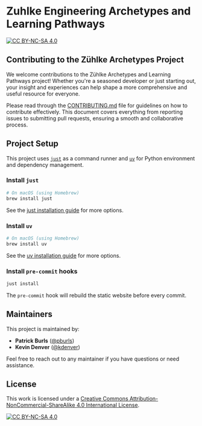 # Zuhlke Engineering Archetypes and Learning Pathways
[![CC BY-NC-SA 4.0][cc-by-nc-sa-shield]][cc-by-nc-sa]

## Contributing to the Zühlke Archetypes Project
We welcome contributions to the Zühlke Archetypes and Learning Pathways project! Whether you're a seasoned developer or just starting out, your insight and experiences can help shape a more comprehensive and useful resource for everyone.

Please read through the [CONTRIBUTING.md](./CONTRIBUTING.md) file for guidelines on how to contribute effectively. This document covers everything from reporting issues to submitting pull requests, ensuring a smooth and collaborative process.

## Project Setup

This project uses [`just`](https://github.com/casey/just) as a command runner and [`uv`](https://docs.astral.sh/uv/) for Python environment and dependency management.

### Install `just`

```bash
# On macOS (using Homebrew)
brew install just
```

See the [just installation guide](https://github.com/casey/just?tab=readme-ov-file#installation) for more options.

### Install `uv`

```bash
# On macOS (using Homebrew)
brew install uv
```

See the [uv installation guide](https://docs.astral.sh/uv/getting-started/installation/) for more options.

### Install `pre-commit` hooks

```bash
just install
```

The `pre-commit` hook will rebuild the static website before every commit.

## Maintainers

This project is maintained by:

* **Patrick Burls** ([@pburls](https://github.com/pburls))
* **Kevin Denver** ([@kdenver](https://github.com/kevin-denver))

Feel free to reach out to any maintainer if you have questions or need assistance.

## License
This work is licensed under a
[Creative Commons Attribution-NonCommercial-ShareAlike 4.0 International License][cc-by-nc-sa].

[![CC BY-NC-SA 4.0][cc-by-nc-sa-image]][cc-by-nc-sa]

[cc-by-nc-sa]: http://creativecommons.org/licenses/by-nc-sa/4.0/
[cc-by-nc-sa-image]: https://licensebuttons.net/l/by-nc-sa/4.0/88x31.png
[cc-by-nc-sa-shield]: https://img.shields.io/badge/License-CC%20BY--NC--SA%204.0-lightgrey.svg
